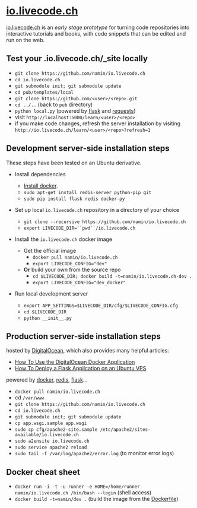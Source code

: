 [io.livecode.ch](http://io.livecode.ch)
===============

[io.livecode.ch](http://io.livecode.ch) is an _early stage prototype_
for turning code repositories into interactive tutorials and books,
with code snippets that can be edited and run on the web.

Test your .io.livecode.ch/_site locally
---------------------------------------

* `git clone https://github.com/namin/io.livecode.ch`
* `cd io.livecode.ch`
* `git submodule init; git submodule update`
* `cd pub/templates/local`
* `git clone https://github.com/<user>/<repo>.git`
* `cd ../..` (back to `pub` directory)
* `python local.py` (powered by [flask](http://flask.pocoo.org/) and [requests](http://docs.python-requests.org/en/latest/))
* visit `http://localhost:5000/learn/<user>/<repo>`
* if you make code changes, refresh the server installation by visiting `http://io.livecode.ch/learn/<user>/<repo>?refresh=1`

Development server-side installation steps
------------------------------------------

These steps have been tested on an Ubuntu derivative.

* Install dependencies
  * [Install docker](https://docs.docker.com/installation/ubuntulinux/).
  * `sudo apt-get install redis-server python-pip git`
  * `sudo pip install flask redis docker-py`

* Set up local `io.livecode.ch` repository in a directory of your choice
  * `git clone --recursive https://github.com/namin/io.livecode.ch`
  * `export LIVECODE_DIR=``pwd``/io.livecode.ch`

* Install the `io.livecode.ch` docker image
  * Get the official image
    * `docker pull namin/io.livecode.ch`
    * `export LIVECODE_CONFIG="dev"`
  * **Or** build your own from the source repo
    * `cd $LIVECODE_DIR; docker build -t=namin/io.livecode.ch-dev .`
    * `export LIVECODE_CONFIG="dev_docker"`

* Run local development server
  * `export APP_SETTINGS=$LIVECODE_DIR/cfg/$LIVECODE_CONFIG.cfg`
  * `cd $LIVECODE_DIR`
  * `python __init__.py`

Production server-side installation steps
-----------------------------------------

hosted by [DigitalOcean](https://www.digitalocean.com), which also provides many helpful articles:
* [How To Use the DigitalOcean Docker Application](https://www.digitalocean.com/community/articles/how-to-use-the-digitalocean-docker-application)
* [How To Deploy a Flask Application on an Ubuntu VPS](https://www.digitalocean.com/community/articles/how-to-deploy-a-flask-application-on-an-ubuntu-vps)

powered by [docker](http://docker.io), [redis](http://redis.io), [flask](http://flask.pocoo.org/)...

* `docker pull namin/io.livecode.ch`
* cd `/var/www`
* `git clone https://github.com/namin/io.livecode.ch`
* `cd io.livecode.ch`
* `git submodule init; git submodule update`
* `cp app.wsgi.sample app.wsgi`
* `sudo cp cfg/apache2-site.sample /etc/apache2/sites-available/io.livecode.ch`
* `sudo a2ensite io.livecode.ch`
* `sudo service apache2 reload`
* `sudo tail -f /var/log/apache2/error.log` (to monitor error logs)

Docker cheat sheet
------------------

* `docker run -i -t -u runner -e HOME=/home/runner namin/io.livecode.ch /bin/bash --login`
   (shell access)
* `docker build -t=namin/dev .`
   (build the image from the [Dockerfile](/Dockerfile))
